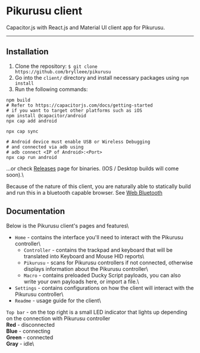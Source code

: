 # Pikurusu client
Capacitor.js with React.js and Material UI client app for Pikurusu.

---

## Installation
1. Clone the repository: `$ git clone https://github.com/brylleee/pikurusu`
2. Go into the `client/` directory and install necessary packages using `npm install`
3. Run the following commands:

```
npm build
# Refer to https://capacitorjs.com/docs/getting-started
# if you want to target other platforms such as iOS
npm install @capacitor/android
npx cap add android

npx cap sync

# Android device must enable USB or Wireless Debugging
# and connected via adb using
# adb connect <IP of Android>:<Port> 
npx cap run android
```

...or check [Releases](https://github.com/brylleee/pikurusu/releases/tag/beta) page for binaries. (IOS / Desktop builds will come soon).\

Because of the nature of this client, you are naturally able to statically build and run this in a bluetooth capable browser. See [Web Bluetooth](https://developer.mozilla.org/en-US/docs/Web/API/Web_Bluetooth_API)

## Documentation
Below is the Pikurusu client's pages and features\
- `Home` - contains the interface you'll need to interact with the Pikurusu controller\
    - `Controller` - contains the trackpad and keyboard that will be translated into Keyboard and Mouse HID reports\
    - `Pikurusu` - scans for Pikurusu controllers if not connected, otherwise displays information about the Pikurusu controller\
    - `Macro` - contains preloaded Ducky Script payloads, you can also write your own payloads here, or import a file.\
- `Settings` - contains configurations on how the client will interact with the Pikurusu controller\
- `Readme` - usage guide for the client\

`Top bar` - on the top right is a small LED indicator that lights up depending on the connection with Pikurusu controller\
**Red** - disconnected\
**Blue** - connecting\
**Green** - connected\
**Gray** - idle\